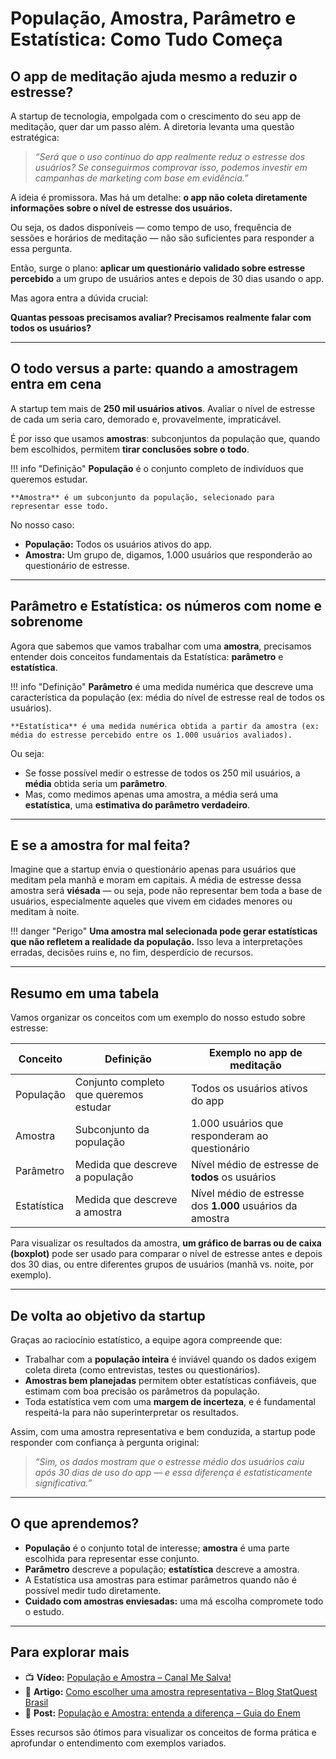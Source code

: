 # População, Amostra, Parâmetro e Estatística: Como Tudo Começa

## O app de meditação ajuda mesmo a reduzir o estresse?

A startup de tecnologia, empolgada com o crescimento do seu app de meditação, quer dar um passo além. A diretoria levanta uma questão estratégica:

> *“Será que o uso contínuo do app realmente reduz o estresse dos usuários? Se conseguirmos comprovar isso, podemos investir em campanhas de marketing com base em evidência.”*

A ideia é promissora. Mas há um detalhe: **o app não coleta diretamente informações sobre o nível de estresse dos usuários.**

Ou seja, os dados disponíveis — como tempo de uso, frequência de sessões e horários de meditação — não são suficientes para responder a essa pergunta.

Então, surge o plano: **aplicar um questionário validado sobre estresse percebido** a um grupo de usuários antes e depois de 30 dias usando o app.

Mas agora entra a dúvida crucial:

**Quantas pessoas precisamos avaliar? Precisamos realmente falar com todos os usuários?**

---

## O todo versus a parte: quando a amostragem entra em cena

A startup tem mais de **250 mil usuários ativos**. Avaliar o nível de estresse de cada um seria caro, demorado e, provavelmente, impraticável.

É por isso que usamos **amostras**: subconjuntos da população que, quando bem escolhidos, permitem **tirar conclusões sobre o todo**.

!!! info "Definição"
    **População** é o conjunto completo de indivíduos que queremos estudar.

    **Amostra** é um subconjunto da população, selecionado para representar esse todo.

No nosso caso:

- **População:** Todos os usuários ativos do app.
- **Amostra:** Um grupo de, digamos, 1.000 usuários que responderão ao questionário de estresse.

---

## Parâmetro e Estatística: os números com nome e sobrenome

Agora que sabemos que vamos trabalhar com uma **amostra**, precisamos entender dois conceitos fundamentais da Estatística: **parâmetro** e **estatística**.

!!! info "Definição"
    **Parâmetro** é uma medida numérica que descreve uma característica da população (ex: média do nível de estresse real de todos os usuários).

    **Estatística** é uma medida numérica obtida a partir da amostra (ex: média do estresse percebido entre os 1.000 usuários avaliados).

Ou seja:

- Se fosse possível medir o estresse de todos os 250 mil usuários, a **média** obtida seria um **parâmetro**.
- Mas, como medimos apenas uma amostra, a média será uma **estatística**, uma **estimativa do parâmetro verdadeiro**.

---

## E se a amostra for mal feita?

Imagine que a startup envia o questionário apenas para usuários que meditam pela manhã e moram em capitais. A média de estresse dessa amostra será **viésada** — ou seja, pode não representar bem toda a base de usuários, especialmente aqueles que vivem em cidades menores ou meditam à noite.

!!! danger "Perigo"
    **Uma amostra mal selecionada pode gerar estatísticas que não refletem a realidade da população.** Isso leva a interpretações erradas, decisões ruins e, no fim, desperdício de recursos.

---

## Resumo em uma tabela

Vamos organizar os conceitos com um exemplo do nosso estudo sobre estresse:

| Conceito        | Definição                                       | Exemplo no app de meditação                            |
|-----------------|--------------------------------------------------|--------------------------------------------------------|
| População       | Conjunto completo que queremos estudar           | Todos os usuários ativos do app                        |
| Amostra         | Subconjunto da população                         | 1.000 usuários que responderam ao questionário         |
| Parâmetro       | Medida que descreve a população                  | Nível médio de estresse de **todos** os usuários       |
| Estatística     | Medida que descreve a amostra                    | Nível médio de estresse dos **1.000** usuários da amostra |

Para visualizar os resultados da amostra, **um gráfico de barras ou de caixa (boxplot)** pode ser usado para comparar o nível de estresse antes e depois dos 30 dias, ou entre diferentes grupos de usuários (manhã vs. noite, por exemplo).

---

## De volta ao objetivo da startup

Graças ao raciocínio estatístico, a equipe agora compreende que:

- Trabalhar com a **população inteira** é inviável quando os dados exigem coleta direta (como entrevistas, testes ou questionários).
- **Amostras bem planejadas** permitem obter estatísticas confiáveis, que estimam com boa precisão os parâmetros da população.
- Toda estatística vem com uma **margem de incerteza**, e é fundamental respeitá-la para não superinterpretar os resultados.

Assim, com uma amostra representativa e bem conduzida, a startup pode responder com confiança à pergunta original:  

> *“Sim, os dados mostram que o estresse médio dos usuários caiu após 30 dias de uso do app — e essa diferença é estatisticamente significativa.”*

---

## O que aprendemos?

- **População** é o conjunto total de interesse; **amostra** é uma parte escolhida para representar esse conjunto.
- **Parâmetro** descreve a população; **estatística** descreve a amostra.
- A Estatística usa amostras para estimar parâmetros quando não é possível medir tudo diretamente.
- **Cuidado com amostras enviesadas:** uma má escolha compromete todo o estudo.

---

## Para explorar mais

- 📺 **Vídeo:** [População e Amostra – Canal Me Salva!](https://www.youtube.com/watch?v=vBMpdciM3qY)
- 📄 **Artigo:** [Como escolher uma amostra representativa – Blog StatQuest Brasil](https://statquestbrasil.com/amostragem-representativa/)
- 📖 **Post:** [População e Amostra: entenda a diferença – Guia do Enem](https://guiadoenem.com.br/populacao-e-amostra/)

Esses recursos são ótimos para visualizar os conceitos de forma prática e aprofundar o entendimento com exemplos variados.